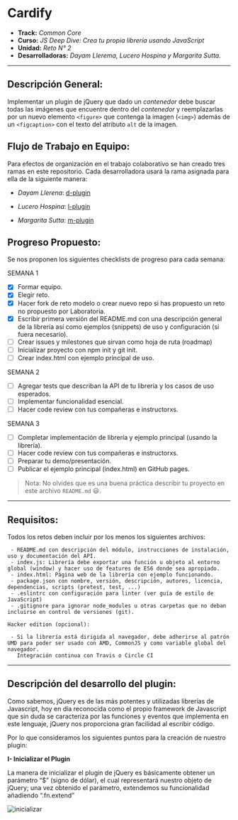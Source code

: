 # Cardify

* **Track:** _Common Core_
* **Curso:** _JS Deep Dive: Crea tu propia librería usando JavaScript_
* **Unidad:** _Reto N° 2_
* **Desarrolladoras:** _Dayam Llerema, Lucero Hospina y Margarita Sutta._

***
## Descripción General:

Implementar un plugin de jQuery que dado un _contenedor_ debe buscar todas las
imágenes que encuentre dentro del _contenedor_ y reemplazarlas por un nuevo
elemento `<figure>` que contenga la imagen (`<img>`) además de un `<figcaption>`
con el texto del atributo `alt` de la imagen.

## Flujo de Trabajo en Equipo:

Para efectos de organización en el trabajo colaborativo se han creado tres ramas en este repositorio. Cada desarrolladora usará la rama asignada para ella de la siguiente manera:

- _Dayam Llerena_: [d-plugin](https://github.com/margb13/cardify/tree/d-plugin)

- _Lucero Hospina_: [l-plugin](https://github.com/margb13/cardify/tree/l-plugin)

- _Margarita Sutta_: [m-plugin](https://github.com/margb13/cardify/tree/m-plugin)

## Progreso Propuesto:

Se nos proponen los siguientes checklists de progreso para cada semana:

SEMANA 1
- [X] Formar equipo.
- [X] Elegir reto.
- [x] Hacer fork de reto modelo o crear nuevo repo si has propuesto un reto no propuesto por Laboratoria.
- [x] Escribir primera versión del README.md con una descripción general de la librería así como ejemplos (snippets) de uso y configuración (si fuera necesario).
- [ ] Crear issues y milestones que sirvan como hoja de ruta (roadmap)
- [ ] Inicializar proyecto con npm init y git init.
- [ ] Crear index.html con ejemplo principal de uso.

SEMANA 2
- [ ] Agregar tests que describan la API de tu librería y los casos de uso esperados.
- [ ] Implementar funcionalidad esencial.
- [ ] Hacer code review con tus compañeras e instructorxs.

SEMANA 3
- [ ] Completar implementación de librería y ejemplo principal (usando la librería).
- [ ] Hacer code review con tus compañeras e instructorxs.
- [ ] Preparar tu demo/presentación.
- [ ] Publicar el ejemplo principal (index.html) en GitHub pages.

> Nota: No olvides que es una buena práctica describir tu proyecto en este
> archivo `README.md` :smiley:.

***

## Requisitos:

Todos los retos deben incluir por los menos los siguientes archivos:

``` 
 - README.md con descripción del módulo, instrucciones de instalación, uso y documentación del API.
 - index.js: Librería debe exportar una función u objeto al entorno global (window) y hacer uso de features de ES6 donde sea apropiado.
 - index.html: Página web de la librería con ejemplo funcionando.
 - package.json con nombre, versión, descripción, autores, licencia, dependencias, scripts (pretest, test, ...)
 - .eslintrc con configuración para linter (ver guía de estilo de JavaScript)
 - .gitignore para ignorar node_modules u otras carpetas que no deban incluirse en control de versiones (git).

Hacker edition (opcional):

 - Si la librería está dirigida al navegador, debe adherirse al patrón UMD para poder ser usado con AMD, CommonJS y como variable global del navegador.
   Integración continua con Travis o Circle CI

```

***

## Descripción del desarrollo del plugin:

Como sabemos, jQuery es de las más potentes y utilizadas librerías de Javascript, hoy en día reconocida como el propio framework de Javascript que sin duda se caracteriza por las funciones y eventos que implementa en este lenguaje, jQuery nos proporciona gran facilidad al escribir código.

Por lo que consideramos los siguientes puntos para la creación de nuestro plugin:

**I- Inicializar el Plugin**

La manera de inicializar el plugin de jQuery es básicamente obtener un parámetro “$” (signo de dólar), el cual representará nuestro objeto de jQuery; una vez obtenido el parámetro, extendemos su funcionalidad añadiendo “.fn.extend”

![inicializar](/temporary-files/assets/images/screen)
